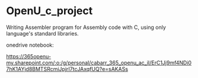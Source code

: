 # OpenU_c_project
Writing Assembler program for Assembly code with C, using only language's standard libraries.

onedrive notebook:

https://365openu-my.sharepoint.com/:o:/g/personal/cabarr_365_openu_ac_il/ErC1Jj9mf4NDi07hK1AYjd8BMTSRcmiJpjrI7tcJAxqfUQ?e=sAKASs

